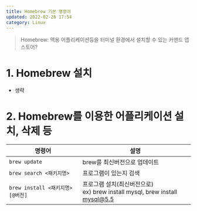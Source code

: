 ```yaml
---
title: Homebrew 기본 명령어
updated: 2022-02-26 17:54
category: Linux
---
```


> Homebrew: 맥용 어플리케이션등을 터미널 환경에서 설치할 수 있는 커맨드 앱스토어?

# 1. Homebrew 설치

- 생략

# 2. Homebrew를 이용한 어플리케이션 설치, 삭제 등

|명령어|설명|
|---|---|
|`brew update`|brew를 최신버전으로 업데이트|
|`brew search <패키지명>`|프로그램이 있는지 검색|
|`brew install <패키지명>[@버전]`|프로그램 설치(최신버전으로)<br />ex) brew install mysql, brew install mysql@5.5|